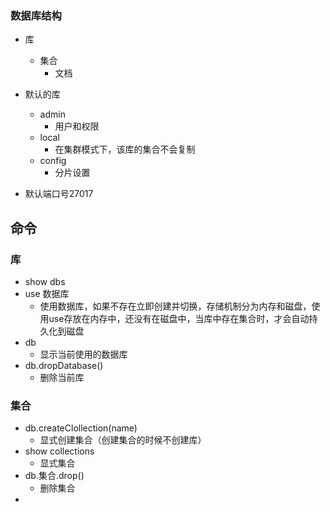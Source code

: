 ### 数据库结构
- 库
  - 集合
    - 文档
- 默认的库
  - admin
    - 用户和权限
  - local
    - 在集群模式下，该库的集合不会复制
  - config
    - 分片设置

- 默认端口号27017

## 命令
### 库
- show dbs
- use 数据库
  - 使用数据库，如果不存在立即创建并切换，存储机制分为内存和磁盘，使用use存放在内存中，还没有在磁盘中，当库中存在集合时，才会自动持久化到磁盘
- db
  - 显示当前使用的数据库
- db.dropDatabase()
  - 删除当前库

### 集合
- db.createClollection(name)
  - 显式创建集合（创建集合的时候不创建库）
- show collections
  - 显式集合
- db.集合.drop()
  - 删除集合
- 